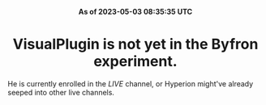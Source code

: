 <p align="center"><strong>As of 2023-05-03 08:35:35 UTC</strong></p>
<h1 align="center">VisualPlugin is not yet in the Byfron experiment.</h1>
He is currently enrolled in the *LIVE* channel, or Hyperion might've already seeped into other live channels.